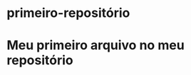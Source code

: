 # primeiro-repositório

<html>
        <h1> Meu primeiro arquivo no meu repositório</h1>
<html>        
       
